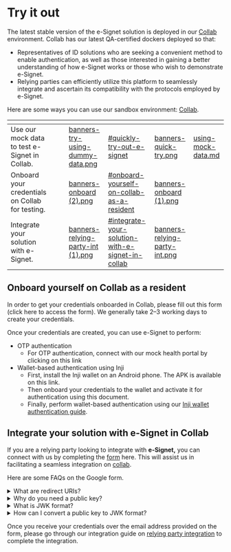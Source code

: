 # Try it out

The latest stable version of the e-Signet solution is deployed in our [Collab](https://collab.mosip.net/) environment. Collab has our latest QA-certified dockers deployed so that:

* Representatives of ID solutions who are seeking a convenient method to enable authentication, as well as those interested in gaining a better understanding of how e-Signet works or those who wish to demonstrate e-Signet.
* Relying parties can efficiently utilize this platform to seamlessly integrate and ascertain its compatibility with the protocols employed by e-Signet.

Here are some ways you can use our sandbox environment: [Collab](https://collab.mosip.net/).

<table data-column-title-hidden data-view="cards" data-full-width="false"><thead><tr><th></th><th data-hidden></th><th data-hidden></th><th data-hidden data-type="files"></th><th data-hidden data-type="content-ref"></th><th data-hidden data-card-cover data-type="files"></th><th data-hidden data-card-target data-type="content-ref"></th></tr></thead><tbody><tr><td>Use our mock data to test e-Signet in Collab.</td><td></td><td></td><td><a href="../.gitbook/assets/banners-try-using-dummy-data.png">banners-try-using-dummy-data.png</a></td><td><a href="./#quickly-try-out-e-signet">#quickly-try-out-e-signet</a></td><td><a href="../.gitbook/assets/banners-quick-try.png">banners-quick-try.png</a></td><td><a href="using-mock-data.md">using-mock-data.md</a></td></tr><tr><td>Onboard your credentials on Collab for testing.</td><td></td><td></td><td><a href="../.gitbook/assets/banners-onboard (2).png">banners-onboard (2).png</a></td><td><a href="./#onboard-yourself-on-collab-as-a-resident">#onboard-yourself-on-collab-as-a-resident</a></td><td><a href="../.gitbook/assets/banners-onboard (1).png">banners-onboard (1).png</a></td><td></td></tr><tr><td>Integrate your solution with e-Signet.</td><td></td><td></td><td><a href="../.gitbook/assets/banners-relying-party-int (1).png">banners-relying-party-int (1).png</a></td><td><a href="./#integrate-your-solution-with-e-signet-in-collab">#integrate-your-solution-with-e-signet-in-collab</a></td><td><a href="../.gitbook/assets/banners-relying-party-int.png">banners-relying-party-int.png</a></td><td></td></tr></tbody></table>

## Onboard yourself on Collab as a resident

In order to get your credentials onboarded in Collab, please fill out this form (click here to access the form). We generally take 2–3 working days to create your credentials.

Once your credentials are created, you can use e-Signet to perform:

* OTP authentication
  * For OTP authentication, connect with our mock health portal by clicking on this link
* Wallet-based authentication using Inji
  * First, install the Inji wallet on an Android phone. The APK is available on this link.
  * Then onboard your credentials to the wallet and activate it for authentication using this document.
  * Finally, perform wallet-based authentication using our [Inji wallet authentication guide](../integration-guides/digital-wallet/).

## Integrate your solution with e-Signet in Collab

If you are a relying party looking to integrate with **e-Signet,** you can connect with us by completing the [form](https://forms.gle/sHteZEsKvPRXbUNw7) here. This will assist us in facilitating a seamless integration on [collab](https://collab.mosip.net/).

Here are some FAQs on the Google form.

<details>

<summary>What are redirect URIs?</summary>



</details>

<details>

<summary>Why do you need a public key?</summary>



</details>

<details>

<summary>What is JWK format?</summary>



</details>

<details>

<summary>How can I convert a public key to JWK format?</summary>



</details>

Once you receive your credentials over the email address provided on the form, please go through our integration guide on [relying party integration](../integration-guides/relying-party/) to complete the integration.
